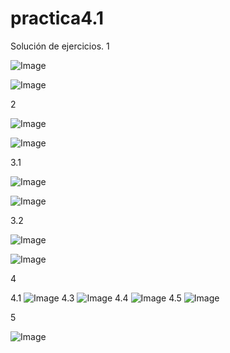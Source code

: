 # practica4.1

Solución de ejercicios.
1

![Image](https://github.com/user-attachments/assets/5b60f5ea-a64e-4817-9090-8d6f956eb406)



![Image](https://github.com/user-attachments/assets/179e2cde-4cad-487a-b95d-ad1c193a4bd7)




2

![Image](https://github.com/user-attachments/assets/460f3e11-4a4d-4dc4-aa76-eb7c07166ba8)


![Image](https://github.com/user-attachments/assets/ebfc1a7a-b3ea-4070-a9ff-53c5914b4163)



3.1

![Image](https://github.com/user-attachments/assets/3463611d-2d19-4a21-8d7a-a52ecc66880c)

![Image](https://github.com/user-attachments/assets/7e2eee84-6697-4429-a12d-731fe9948fe5)



3.2


![Image](https://github.com/user-attachments/assets/ed6e3376-b89b-4b56-9eba-9348f8ee578f)

![Image](https://github.com/user-attachments/assets/0ad84c30-5829-463f-96cf-279b5111fb0e)

4

4.1
![Image](https://github.com/user-attachments/assets/700bc3f8-b2c2-44dd-8a06-9825c16d3fad)
4.3
![Image](https://github.com/user-attachments/assets/01d06c66-6f1b-48e1-8608-6c2e8ba6e318)
4.4
![Image](https://github.com/user-attachments/assets/e9633e89-6995-4646-955a-519aab344b39)
4.5
![Image](https://github.com/user-attachments/assets/629bd10f-3c03-4772-8902-d13c96c371c0)



5

![Image](https://github.com/user-attachments/assets/80d88130-bf13-46b8-85f2-69262183a1d9)

